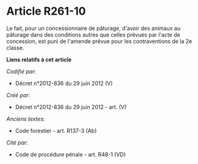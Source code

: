 # Article R261-10

Le fait, pour un concessionnaire de pâturage, d'avoir des animaux au pâturage dans des conditions autres que celles prévues
par l'acte de concession, est puni de l'amende prévue pour les contraventions de la 2e classe.

**Liens relatifs à cet article**

_Codifié par_:

  - Décret n°2012-836 du 29 juin 2012 (V)

_Créé par_:

  - Décret n°2012-836 du 29 juin 2012 - art. (V)

_Anciens textes_:

  - Code forestier - art. R137-3 (Ab)

_Cité par_:

  - Code de procédure pénale - art. R48-1 (VD)
